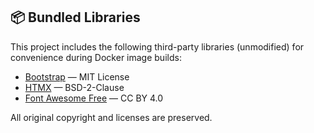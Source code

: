 ## 📦 Bundled Libraries

This project includes the following third-party libraries (unmodified) for convenience during Docker image builds:

- [Bootstrap](https://getbootstrap.com/) — MIT License
- [HTMX](https://htmx.org/) — BSD-2-Clause
- [Font Awesome Free](https://fontawesome.com/) — CC BY 4.0

All original copyright and licenses are preserved.
